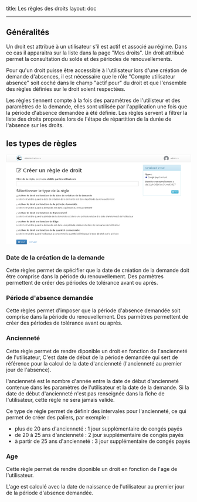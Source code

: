 title: Les règles des droits
layout: doc

---

## Généralités

Un droit est attribué à un utilisateur s'il est actif et associé au régime. Dans ce cas il apparaitra sur la liste dans la page "Mes droits".
Un droit attribué permet la consultation du solde et des périodes de renouvellements.

Pour qu'un droit puisse être accessible à l'utilisateur lors d'une création de demande d'absences, il est nécessaire que le rôle "Compte utilisateur absence" soit coché dans le champ "actif pour" du droit et que l'ensemble des règles définies sur le droit soient respectées.

Les règles tiennent compte à la fois des paramètres de l'utilisteur et des paramètres de la demande, elles sont utilisée par l'application une fois que la période d'absence demandée à été définie. Les règles servent a filtrer la liste des droits proposés lors de l'étape de répartition de la durée de l'absence sur les droits.


## les types de règles


![Ajout d'une règle](images/rightrule-edit-annual-leave.png)


### Date de la création de la demande

Cette règles permet de spécifier que la date de création de la demande doit être comprise dans la période du renouvellement. Des parmètres permettent de créer des périodes de tolérance avant ou après.

### Période d'absence demandée

Cette règles permet d'imposer que la période d'absence demandée soit comprise dans la période du renouvellement. Des parmètres permettent de créer des périodes de tolérance avant ou après.

### Ancienneté

Cette règle permet de rendre diponible un droit en fonction de l'ancienneté de l'utilisateur, C'est date de début de la période demandée qui sert de référence pour la calcul de la date d'ancienneté (l'ancienneté au premier jour de l'absence).

l'ancienneté est le nombre d'année entre la date de début d'ancienneté contenue dans les paramètres de l'utilisateur et la date de la demande. Si la date de début d'ancienneté n'est pas renseignée dans la fiche de l'utilisateur, cette règle ne sera jamais valide.

Ce type de règle permet de définir des intervales pour l'ancienneté, ce qui permet de créer des paliers, par exemple :

* plus de 20 ans d'ancienneté : 1 jour supplémentaire de congés payés
* de 20 à 25 ans d'ancienneté : 2 jour supplémentaire de congés payés
* à partir de 25 ans d'ancienneté : 3 jour supplémentaire de congés payés

### Age

Cette règle permet de rendre diponible un droit en fonction de l'age de l'utilisateur.

L'age est calculé avec la date de naissance de l'utilisateur au premier jour de la période d'absence demandée.

